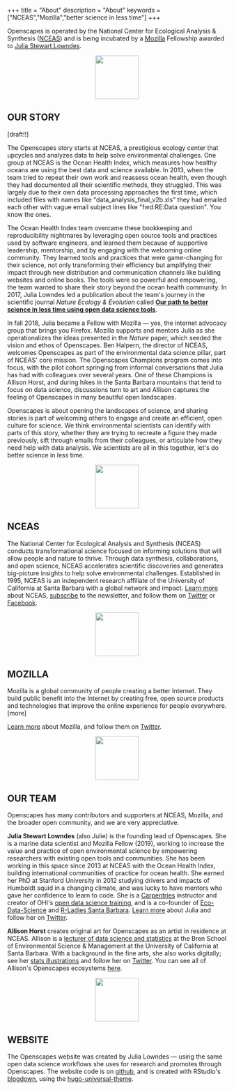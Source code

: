 +++
title = "About"
description = "About"
keywords = ["NCEAS","Mozilla","better science in less time"]
+++

Openscapes is operated by the National Center for Ecological Analysis & Synthesis ([NCEAS](/about#NCEAS)) and is being incubated by a [Mozilla](/about#MOZILLA) Fellowship awarded to [Julia Stewart Lowndes](/about#).

<center><img src="/img/horst_openscapes_arctic_squid.png" width="100px"></center>

## OUR STORY

[draft!!]


The Openscapes story starts at NCEAS, a prestigious ecology center that upcycles and analyzes data to help solve environmental challenges. One group at NCEAS is the Ocean Health Index, which measures how healthy oceans are using the best data and science available. In 2013, when the team tried to repeat their own work and reassess ocean health, even though they had documented all their scientific methods, they struggled. This was largely due to their own data processing approaches the first time, which included files with names like "data_analysis_final_v2b.xls" they had emailed each other with vague email subject lines like "fwd:RE:Data question". You know the ones.

The Ocean Health Index team overcame these bookkeeping and reproducibility nightmares by leveraging open source tools and practices used by software engineers, and learned them because of supportive leadership, mentorship, and by engaging with the welcoming online community. They learned tools and practices that were game-changing for their science, not only transforming their efficiency but amplifying their impact through new distribution and communication channels like building websites and online books. The tools were so powerful and empowering, the team wanted to share their story beyond the ocean health community. In 2017, Julia Lowndes led a publication about the team's journey in the scientific journal *Nature Ecology & Evolution* called [**Our path to better science in less time using open data science tools**](https://www.nature.com/articles/s41559-017-0160). <!---This, along with joining and building local and online open data science communities, would set the stage for more. --->

In fall 2018, Julia became a Fellow with Mozilla — yes, the internet advocacy group that brings you Firefox. Mozilla supports and mentors Julia as she operationalizes the ideas presented in the *Nature* paper, which seeded the vision and ethos of Openscapes. Ben Halpern, the director of NCEAS, welcomes Openscapes as part of the environmental data science pillar, part of NCEAS' core mission. The Openscapes Champions program comes into focus, with the pilot cohort springing from informal conversations that Julia has had with colleagues over several years. One of these Champions is Allison Horst, and during hikes in the Santa Barbara mountains that tend to focus on data science, discussions turn to art and Allison captures the feeling of Openscapes in many beautiful open landscapes. 

Openscapes is about opening the landscapes of science, and sharing stories is part of welcoming others to engage and create an efficient, open culture for science. We think environmental scientists can identify with parts of this story, whether they are trying to recreate a figure they made previously, sift through emails from their colleagues, or articulate how they need help with data analysis. We scientists are all in this together, let's do better science in less time. 

<center><img src="/img/horst_openscapes_arctic_urchins.png" width="100px"></center>

## NCEAS

The National Center for Ecological Analysis and Synthesis (NCEAS) conducts transformational science focused on informing solutions that will allow people and nature to thrive. Through data synthesis, collaborations, and open science, NCEAS accelerates scientific discoveries and generates big-picture insights to help solve environmental challenges. Established in 1995, NCEAS is an independent research affiliate of the University of California at Santa Barbara with a global network and impact. [Learn more](https://www.nceas.ucsb.edu/) about NCEAS, [subscribe](http://ucsb.us12.list-manage1.com/subscribe?u=d7494403ed9d8c97a5479f0d4&id=bbef3949b4) to the newsletter, and follow them on [Twitter](https://twitter.com/nceas) or [Facebook](https://www.facebook.com/NCEASUCSB/).

<center><img src="/img/horst_openscapes_arctic_narwhal.png" width="100px"></center>

## MOZILLA

Mozilla is a global community of people creating a better Internet. They build public benefit into the Internet by creating free, open source products and technologies that improve the online experience for people everywhere. [more]

[Learn more](https://foundation.mozilla.org/en/) about Mozilla, and follow them on [Twitter](https://twitter.com/mozilla).


<center><img src="/img/horst_openscapes_arctic_puffins.png" width="100px"></center>

## OUR TEAM

Openscapes has many contributors and supporters at NCEAS, Mozilla, and the broader open community, and we are very appreciative.

**Julia Stewart Lowndes** (also Julie) is the founding lead of Openscapes. She is a marine data scientist and Mozilla Fellow (2019), working to increase the value and practice of open environmental science by empowering researchers with existing open tools and communities. She has been working in this space since 2013 at NCEAS with the Ocean Health Index, building international communities of practice for ocean health. She earned her PhD at Stanford University in 2012 studying drivers and impacts of Humboldt squid in a changing climate, and was lucky to have mentors who gave her confidence to learn to code. She is a [Carpentries](https://carpentries.org/) instructor and creator of OHI's [open data science training](http://ohi-science.org/data-science-training/), and is a co-founder of [Eco-Data-Science](http://eco-data-science.github.io/) and [R-Ladies Santa Barbara](https://www.meetup.com/rladies-santa-barbara/). [Learn more](http://jules32.github.io) about Julia and follow her on [Twitter](https://twitter.com/juliesquid).


**Allison Horst** creates original art for Openscapes as an artist in residence at NCEAS. Allison is a [lecturer of data science and statistics](https://www.bren.ucsb.edu/people/Faculty/allison_horst.htm) at the Bren School of Environmental Science & Management at the University of California at Santa Barbara. With a background in the fine arts, she also works digitally; see her [stats illustrations](https://github.com/allisonhorst/stats-illustrations) and follow her on [Twitter](https://twitter.com/allison_horst). You can see all of Allison's Openscapes ecosystems [here](/openscapes_art).

<center><img src="/img/horst_openscapes_arctic_humpback.png" width="100px"></center>

## WEBSITE

The Openscapes website was created by Julia Lowndes — using the same open data science workflows she uses for research and promotes through Openscapes. The website code is on [github](https://github.com/openscapes/website), and is created with RStudio's [blogdown](https://bookdown.org/yihui/blogdown/), using the [hugo-universal-theme](https://themes.gohugo.io//theme/hugo-universal-theme/).

<br>
